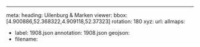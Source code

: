 ---
meta:
  heading: Uilenburg & Marken
viewer:
  bbox: [4.900886,52.368322,4.909118,52.37323]
  rotation: 180
xyz:
  url: 
allmaps:
  - label: 1908.json
      annotation: 1908.json
geojson:
 - filename: 
